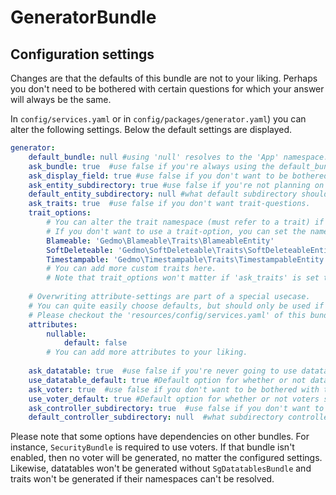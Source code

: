 GeneratorBundle
===============

## Configuration settings

Changes are that the defaults of this bundle are not to your liking. 
Perhaps you don't need to be bothered with 
certain questions for which your answer will always be the same.

In `config/services.yaml` or in `config/packages/generator.yaml`) you can
alter the following settings. Below the default settings are displayed.
```yaml
generator:
    default_bundle: null #using 'null' resolves to the 'App' namespace.
    ask_bundle: true  #use false if you're always using the default_bundle.
    ask_display_field: true #use false if you don't want to be bothered what field to use for __toString in entities.
    ask_entity_subdirectory: true #use false if you're not planning on using subdirectories for entities.
    default_entity_subdirectory: null #what default subdirectory should be used for entities?
    ask_traits: true  #use false if you don't want trait-questions.
    trait_options:
        # You can alter the trait namespace (must refer to a trait) if you want to use a different one.
        # If you don't want to use a trait-option, you can set the namespace to null.
        Blameable: 'Gedmo\Blameable\Traits\BlameableEntity'
        SoftDeleteable: 'Gedmo\SoftDeleteable\Traits\SoftDeleteableEntity'
        Timestampable: 'Gedmo\Timestampable\Traits\TimestampableEntity'
        # You can add more custom traits here.
        # Note that trait_options won't matter if 'ask_traits' is set to false.
    
    # Overwriting attribute-settings are part of a special usecase.
    # You can quite easily choose defaults, but should only be used if you have a good understanding of how these settings work.
    # Please checkout the 'resources/config/services.yaml' of this bundle for more info about attribute-settings.
    attributes:
        nullable:
            default: false
        # You can add more attributes to your liking.   
        
    ask_datatable: true  #use false if you're never going to use datatables.
    use_datatable_default: true #Default option for whether or not datatables should be used.
    ask_voter: true  #use false if you don't want to be bothered with this question.
    use_voter_default: true #Default option for whether or not voters should be used.
    ask_controller_subdirectory: true  #use false if you don't want to be bothered with the question what subdirectory a controller should use
    default_controller_subdirectory: null  #what subdirectory controllers should use by default.
```

Please note that some options have dependencies on other bundles.
For instance,  `SecurityBundle` is required to use voters. If that
bundle isn't enabled, then no voter will be generated, no matter the configured
settings.
Likewise, datatables won't be generated without `SgDatatablesBundle` 
and traits won't be generated if their namespaces can't be resolved.
